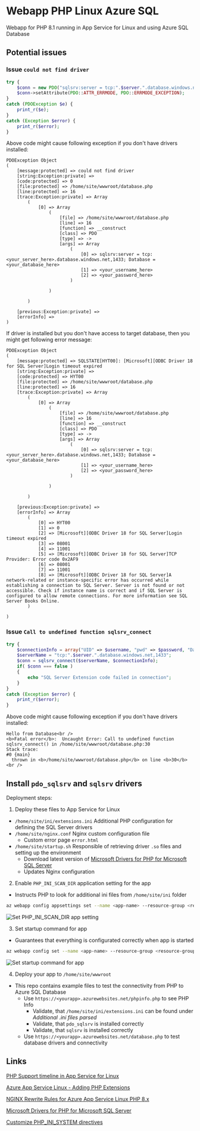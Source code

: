 # Webapp PHP Linux Azure SQL

Webapp for PHP 8.1 running in App Service for Linux and using Azure SQL Database

## Potential issues

### Issue `could not find driver`

```php
try {
    $conn = new PDO("sqlsrv:server = tcp:".$server.".database.windows.net,1433; Database = ".$database, $username, $password);
    $conn->setAttribute(PDO::ATTR_ERRMODE, PDO::ERRMODE_EXCEPTION);
}
catch (PDOException $e) {
    print_r($e);
}
catch (Exception $error) {
    print_r($error);
}
```

Above code might cause following exception if you don't have drivers installed:

```
PDOException Object
(
    [message:protected] => could not find driver
    [string:Exception:private] => 
    [code:protected] => 0
    [file:protected] => /home/site/wwwroot/database.php
    [line:protected] => 16
    [trace:Exception:private] => Array
        (
            [0] => Array
                (
                    [file] => /home/site/wwwroot/database.php
                    [line] => 16
                    [function] => __construct
                    [class] => PDO
                    [type] => ->
                    [args] => Array
                        (
                            [0] => sqlsrv:server = tcp:<your_server_here>.database.windows.net,1433; Database = <your_database_here>
                            [1] => <your_username_here>
                            [2] => <your_password_here>
                        )

                )

        )

    [previous:Exception:private] => 
    [errorInfo] => 
)
```

If driver is installed but you don't have access to target database,
then you might get following error message:

```
PDOException Object
(
    [message:protected] => SQLSTATE[HYT00]: [Microsoft][ODBC Driver 18 for SQL Server]Login timeout expired
    [string:Exception:private] => 
    [code:protected] => HYT00
    [file:protected] => /home/site/wwwroot/database.php
    [line:protected] => 16
    [trace:Exception:private] => Array
        (
            [0] => Array
                (
                    [file] => /home/site/wwwroot/database.php
                    [line] => 16
                    [function] => __construct
                    [class] => PDO
                    [type] => ->
                    [args] => Array
                        (
                            [0] => sqlsrv:server = tcp:<your_server_here>.database.windows.net,1433; Database = <your_database_here>
                            [1] => <your_username_here>
                            [2] => <your_password_here>
                        )

                )

        )

    [previous:Exception:private] => 
    [errorInfo] => Array
        (
            [0] => HYT00
            [1] => 0
            [2] => [Microsoft][ODBC Driver 18 for SQL Server]Login timeout expired
            [3] => 08001
            [4] => 11001
            [5] => [Microsoft][ODBC Driver 18 for SQL Server]TCP Provider: Error code 0x2AF9
            [6] => 08001
            [7] => 11001
            [8] => [Microsoft][ODBC Driver 18 for SQL Server]A network-related or instance-specific error has occurred while establishing a connection to SQL Server. Server is not found or not accessible. Check if instance name is correct and if SQL Server is configured to allow remote connections. For more information see SQL Server Books Online.
        )

)
```

### Issue `Call to undefined function sqlsrv_connect`

```php
try {
    $connectionInfo = array("UID" => $username, "pwd" => $password, "Database" => $database, "LoginTimeout" => 30, "Encrypt" => 1, "TrustServerCertificate" => 0);
    $serverName = "tcp:".$server.".database.windows.net,1433";
    $conn = sqlsrv_connect($serverName, $connectionInfo);
    if( $conn === false )
    {
        echo "SQL Server Extension code failed in connection";
    }
}
catch (Exception $error) {
    print_r($error);
}
```

Above code might cause following exception if you don't have drivers installed:

```
Hello from Database<br />
<b>Fatal error</b>:  Uncaught Error: Call to undefined function sqlsrv_connect() in /home/site/wwwroot/database.php:30
Stack trace:
#0 {main}
  thrown in <b>/home/site/wwwroot/database.php</b> on line <b>30</b><br />
```

## Install `pdo_sqlsrv` and `sqlsrv` drivers

Deployment steps:

1. Deploy these files to App Service for Linux
  - `/home/site/ini/extensions.ini` Additional PHP configuration for defining the SQL Server drivers
  - `/home/site/nginx.conf` Nginx custom configuration file
    - Custom error page `error.html`
  - `/home/site/startup.sh` Responsible of retrieving driver `.so` files and setting up the environment
    - Download latest version of [Microsoft Drivers for PHP for Microsoft SQL Server](https://github.com/Microsoft/msphpsql)
    - Updates Nginx configuration

2. Enable `PHP_INI_SCAN_DIR` application setting for the app
  - Instructs PHP to look for additional ini files from `/home/site/ini` folder

```bash
az webapp config appsettings set --name <app-name> --resource-group <resource-group-name> --settings PHP_INI_SCAN_DIR="/usr/local/etc/php/conf.d:/home/site/ini"
```

![Set PHP_INI_SCAN_DIR app setting](https://user-images.githubusercontent.com/2357647/197830683-b0121256-dc2c-4b02-a6d4-d960781a009a.png)


3. Set startup command for app
  - Guarantees that everything is configurated correctly when app is started

```bash
az webapp config set --name <app-name> --resource-group <resource-group-name> --startup-file="/home/site/startup.sh"
```

![Set startup command for app](https://user-images.githubusercontent.com/2357647/197831083-611f47bf-3ba3-42ee-bbe0-906b8dbfe06f.png)

4. Deploy your app to `/home/site/wwwroot`
  - This repo contains example files to test the connectivity from PHP to Azure SQL Database
    - Use `https://<yourapp>.azurewebsites.net/phpinfo.php` to see PHP Info
      - Validate, that `/home/site/ini/extensions.ini` can be found under *Additional .ini files parsed*
      - Validate, that `pdo_sqlsrv` is installed correctly
      - Validate, that `sqlsrv` is installed correctly
    - Use `https://<yourapp>.azurewebsites.net/database.php` to test database drivers and connectivity

## Links

[PHP Support timeline in App Service for Linux](https://github.com/Azure/app-service-linux-docs/blob/master/Runtime_Support/php_support.md#support-timeline)

[Azure App Service Linux - Adding PHP Extensions](https://azureossd.github.io/2019/01/29/azure-app-service-linux-adding-php-extensions/)

[NGINX Rewrite Rules for Azure App Service Linux PHP 8.x](https://azureossd.github.io/2021/09/02/php-8-rewrite-rule/index.html)

[Microsoft Drivers for PHP for Microsoft SQL Server](https://github.com/Microsoft/msphpsql)

[Customize PHP_INI_SYSTEM directives](https://learn.microsoft.com/en-us/azure/app-service/configure-language-php?pivots=platform-linux#customize-php_ini_system-directives)
